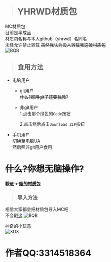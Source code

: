 
># YHRWD材质包

MC材质包  
目前是半成品  
材质包名称与本人github（yhrwd）名同名  
未经允许禁止转载 ~~虽然我认为没人转载我这破材质包~~  
![BQB](https://cdn.jsdelivr.net/gh/zhaoolee/ChineseBQB@master/001Funny_%E6%BB%91%E7%A8%BD%E5%A4%A7%E4%BD%AC%F0%9F%98%8FBQB/%E6%BB%91%E7%A8%BD%E5%A4%A7%E4%BD%AC00014-%E5%AE%B3%E6%80%95-%E8%88%9E%E5%8A%A8%E9%9D%92%E6%98%A5%E7%89%88.gif)
>## 食用方法
- 电脑用户  
  - git用户  
    ~~什么?都用git了还要我教?~~
  - 非git用户  
    1.点击那个绿色的``Code``按钮  

    2.点击然后点击``Download ZIP``按钮

- 手机用户  
切换至电脑UA  
然后照非git用户食用
# ~~什么?你想无脑操作?~~
~~**戳这→ [姐的材质包](https://github.com/yhrwd/yhr-mcpack/archive/refs/heads/master.zip "懒人专用(划掉")**~~

>### 导入方法
相信大家都会把材质包导入MC吧  
不会戳[这](https://www.baidu.com)
![BQB](https://cdn.jsdelivr.net/gh/zhaoolee/ChineseBQB@master/015Golden_Curator_Panda%E9%87%91%E9%A6%86%E9%95%BF%E7%86%8A%E7%8C%AB%F0%9F%90%BCBQB/%E9%87%91%E9%A6%86%E9%95%BF%E7%86%8A%E7%8C%AB00004-%E6%95%B2%E6%A1%8C%E5%AD%90.gif)  

神奇的小玩意  
![XDX](https://api.muxiaoguo.cn/api/netcard)

# **作者QQ:3314518364**

